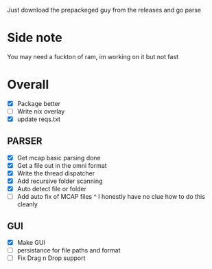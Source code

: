 Just download the prepackeged guy from the releases and go parse

# Side note
You may need a fuckton of ram, im working on it but not fast

# Overall
 - [x] Package better
 - [ ] Write nix overlay
 - [x] update reqs.txt

 ## PARSER
  - [x] Get mcap basic parsing done
  - [x] Get a file out in the omni format
  - [x] Write the thread dispatcher
  - [x] Add recursive folder scanning
  - [x] Auto detect file or folder
  - [ ] Add auto fix of MCAP files
    ^ I honestly have no clue how to do this cleanly
 
 ## GUI
  - [x] Make GUI
  - [ ] persistance for file paths and format
  - [ ] Fix Drag n Drop support
